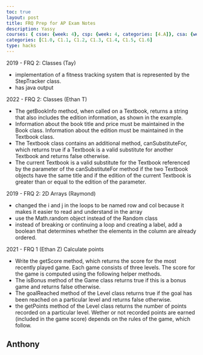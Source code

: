 ```yaml
---
toc: true
layout: post
title: FRQ Prep for AP Exam Notes 
description: Yassy 
courses: { csse: {week: 4}, csp: {week: 4, categories: [4.A]}, csa: {week: 7}}
categories: [C1.0, C1.1, C1.2, C1.3, C1.4, C1.5, C1.6]
type: hacks
---
```


2019 - FRQ 2: Classes (Tay)
- implementation of a fitness tracking system that is represented by the StepTracker class.
- has java output 

2022 - FRQ 2: Classes (Ethan T)

- The getBookInfo method, when called on a Textbook, returns a string that also includes the edition information, as shown in the example.
- Information about the book title and price must be maintained in the Book class. Information about the edition must be maintained in the Textbook class.
- The Textbook class contains an additional method, canSubstituteFor, which returns true if a Textbook is a valid substitute for another Textbook and returns false otherwise.
- The current Textbook is a valid substitute for the Textbook referenced by the parameter of the canSubstituteFor method if the two Textbook objects have the same title and if the edition of the current Textbook is greater than or equal to the edition of the parameter.

2019 - FRQ 2: 2D Arrays (Raymond)
- changed the i and j in the loops to be named row and col because it makes it easier to read and understand in the array
- use the Math.random object instead of the Random class
- instead of breaking or continuing a loop and creating a label, add a boolean that determines whether the elements in the column are already ordered. 

2021 - FRQ 1 (Ethan Z)
Calculate points 
- Write the getScore method, which returns the score for the most recently played game. Each game consists of three levels. The score for the game is computed using the following helper methods.
- The isBonus method of the Game class returns true if this is a bonus game and returns false otherwise.
- The goalReached method of the Level class returns true if the goal has been reached on a particular level and returns false otherwise.
- the getPoints method of the Level class returns the number of points recorded on a particular level. Wether or not recorded points are earned (included in the game score) depends on the rules of the game, which follow.

Anthony 
- 



